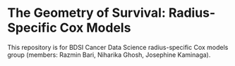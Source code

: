 # The Geometry of Survival: Radius-Specific Cox Models

This repository is for BDSI Cancer Data Science radius-specific Cox models group (members: Razmin Bari, Niharika Ghosh, Josephine Kaminaga).
